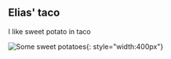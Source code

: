 ## Elias' taco

I like sweet potato in taco

![Some sweet potatoes](img/sweet-potato.jpg){: style="width:400px"}
